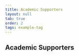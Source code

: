 ```yaml
---
title: Academic Supporters
layout: null
tab: true
order: 2
tags: example-tag
---
```


## Academic Supporters

 